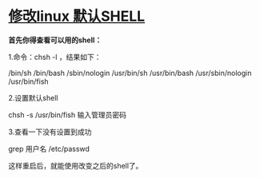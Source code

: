 # [修改linux 默认SHELL](https://www.cnblogs.com/xuyaowen/p/linux-chsh.html)

**首先你得查看可以用的shell：**

1.命令：chsh -l ，结果如下：

/bin/sh
/bin/bash
/sbin/nologin
/usr/bin/sh
/usr/bin/bash
/usr/sbin/nologin
/usr/bin/fish

2.设置默认shell

chsh -s /usr/bin/fish 输入管理员密码

3.查看一下没有设置到成功

grep 用户名 /etc/passwd

这样重启后，就能使用改变之后的shell了。